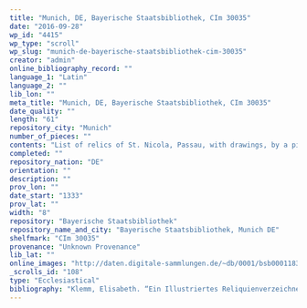 ```yaml
---
title: "Munich, DE, Bayerische Staatsbibliothek, CIm 30035"
date: "2016-09-28"
wp_id: "4415"
wp_type: "scroll"
wp_slug: "munich-de-bayerische-staatsbibliothek-cim-30035"
creator: "admin"
online_bibliography_record: ""
language_1: "Latin"
language_2: ""
lib_lon: ""
meta_title: "Munich, DE, Bayerische Staatsbibliothek, CIm 30035"
date_quality: ""
length: "61"
repository_city: "Munich"
number_of_pieces: ""
contents: "List of relics of St. Nicola, Passau, with drawings, by a pilgrim Nicholas."
completed: ""
repository_nation: "DE"
orientation: ""
description: ""
prov_lon: ""
date_start: "1333"
prov_lat: ""
width: "8"
repository: "Bayerische Staatsbibliothek"
repository_name_and_city: "Bayerische Staatsbibliothek, Munich DE"
shelfmark: "CIm 30035"
provenance: "Unknown Provenance"
lib_lat: ""
online_images: "http://daten.digitale-sammlungen.de/~db/0001/bsb00011837/images/index.html?id=00011837&fip=xdsydenyztsfsdrxsfsdrxdsydenen&no=2&seite=4"
_scrolls_id: "108"
type: "Ecclesiastical"
bibliography: "Klemm, Elisabeth. “Ein Illustriertes Reliquienverzeichnes in Der BSB. Beitrag Zur Pasauer Buchmalerei Des 14 Jahrhundersts.” In Diversarum Artium Studia: Beiträge Zu Kunstwissenschaft, edited by Heinz Roosen-Runge, Helmut Engelhart, and Gerda Kempter, 75–104. Wiesbaden: Reichert, 1982.<br/> Stork, Hans-Walter. “Spätmittelalterliche Gebetsbücher in Rollenform in Überlieferung Und Bild.” Gutenberg Jahrschrift 20 (2010): 43–78, n.42."
---
```




